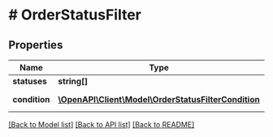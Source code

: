 # # OrderStatusFilter


## Properties 


Name | Type | Description | Notes
------------ | ------------- | ------------- | -------------
**statuses**| **string[]** |   | [optional]
**condition**| [**\OpenAPI\Client\Model\OrderStatusFilterCondition**](OrderStatusFilterCondition.md) |  for more information please, see Model/OrderStatusFilterCondition.php  | [optional]


[[Back to Model list]](../../README.md#models) [[Back to API list]](../../README.md#endpoints) [[Back to README]](../../README.md)

